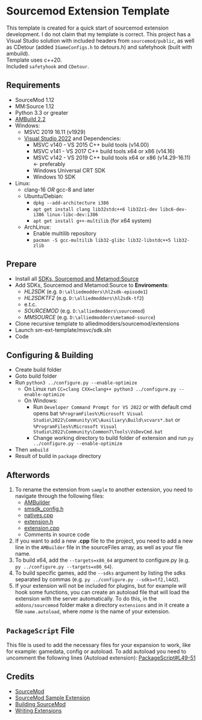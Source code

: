 # Sourcemod Extension Template
This template is created for a quick start of sourcemod extension development. I do not claim that my template is correct. This project has a Visual Studio solution with included headers from `sourcemod/public`, as well as CDetour (added `IGameConfigs.h` to detours.h) and safetyhook (built with ambuild). \
Template uses c++20. \
Included `safetyhook` and `CDetour`.

## Requirements
 - SourceMod 1.12
 - MM:Source 1.12
 - Python 3.3 or greater
 - [AMBuild 2.2](https://github.com/alliedmodders/ambuild)
 - Windows: 
   - MSVC 2019 16.11 (v1929)
   - [Visual Studio 2022](https://visualstudio.microsoft.com/) and Dependencies:
     - MSVC v140 - VS 2015 C++ build tools (v14.00)
     - MSVC v141 - VS 2017 C++ build tools x64 or x86 (v14.16)
     - MSVC v142 - VS 2019 C++ build tools x64 or x86 (v14.29-16.11) <- preferably
     - Windows Universal CRT SDK
     - Windows 10 SDK
 - Linux:
   - clang-16 *OR* gcc-8 and later
   - Ubuntu/Debian:
     - `dpkg --add-architecture i386`
	 - `apt get install clang lib32stdc++6 lib32z1-dev libc6-dev-i386 linux-libc-dev:i386`
     - `apt get install g++-multilib` (for x64 system)
   - ArchLinux:
     - Enable multilib repository
	 - `pacman -S gcc-multilib lib32-glibc lib32-libstdc++5 lib32-zlib`

## Prepare
 - Install all [SDKs, Sourcemod and Metamod:Source](https://wiki.alliedmods.net/Building_SourceMod#Downloading_Source_and_Dependencies)
 - Add SDKs, Sourcemod and Metamod:Source to **Enviroments**:
    - *HL2SDK* (e.g. `D:\alliedmodders\hl2sdk-episode1`)
    - *HL2SDKTF2* (e.g. `D:\alliedmodders\hl2sdk-tf2`)
    - e.t.c.
    - *SOURCEMOD* (e.g. `D:\alliedmodders\sourcemod`)
    - *MMSOURCE* (e.g. `D:\alliedmodders\metamod-source`)
 - Clone recursive template to alliedmodders/sourcemod/extensions
 - Launch sm-ext-template/msvc/sdk.sln
 - Code

## Configuring & Building
 - Create build folder
 - Goto build folder
 - Run `python3 ../configure.py --enable-optimize`
   - On Linux run `CC=clang CXX=clang++ python3 ../configure.py --enable-optimize`
   - On Windows: 
     - Run `Developer Command Prompt for VS 2022` or with default cmd opens bat `%ProgramFiles%\Microsoft Visual Studio\2022\Community\VC\Auxiliary\Build\vcvars*.bat` or `%ProgramFiles%\Microsoft Visual Studio\2022\Community\Common7\Tools\VsDevCmd.bat`
	 - Change working directory to build folder of extension and run `py ../configure.py --enable-optimize`
 - Then `ambuild`
 - Result of build in `package` directory

## Afterwords
1. To rename the extension from `sample` to another extension, you need to navigate through the following files:
   - [AMBuilder](https://github.com/orangevichHeh/sm-ext-template/blob/main/AMBuilder#L5)
   - [smsdk_config.h](https://github.com/orangevichHeh/sm-ext-template/blob/main/smsdk_config.h#L41-L48)
   - [natives.cpp](https://github.com/orangevichHeh/sm-ext-template/blob/main/natives.cpp#L4-L10)
   - [extension.h](https://github.com/orangevichHeh/sm-ext-template/blob/main/extension.h#L49)
   - [extension.cpp](https://github.com/orangevichHeh/sm-ext-template/blob/main/extension.cpp#L39-L55)
   - Comments in source code
1. If you want to add a new **.cpp** file to the project, you need to add a new line in the `AMBuilder` file in the sourceFiles array, as well as your file name.
1. To build x64, add the `--targets=x86_64` argument to configure.py (e.g. `py ../configure.py --targets=x86_64`).
1. To build specific games, add the `--sdks` argument by listing the sdks separated by commas (e.g. `py ../configure.py --sdks=tf2,l4d2`).
1. If your extension will not be included for plugins, but for example will hook some functions, you can create an autoload file that will load the extension with the server automatically. To do this, in the `addons/sourcemod` folder make a directory `extensions` and in it create a file `name.autoload`, where _name_ is the name of your extension.

## `PackageScript` File
This file is used to add the necessary files for your expansion to work, like for example: gamedata, config or autoload.
To add autoload you need to uncomment the following lines (Autoload extension): [PackageScript#L49-51](https://github.com/orangevichHeh/sm-ext-template/blob/main/PackageScript#L49-L51)

## Credits
 - [SourceMod](https://github.com/alliedmodders/sourcemod/)
 - [SourceMod Sample Extension](https://github.com/alliedmodders/sourcemod/tree/master/public/sample_ext)
 - [Building SourceMod](https://wiki.alliedmods.net/Building_SourceMod)
 - [Writing Extensions](https://wiki.alliedmods.net/Writing_Extensions)
